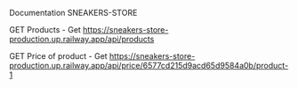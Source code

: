 Documentation
SNEAKERS-STORE
﻿

GET
Products - Get
https://sneakers-store-production.up.railway.app/api/products
﻿

GET
Price of product - Get
https://sneakers-store-production.up.railway.app/api/price/6577cd215d9acd65d9584a0b/product-1
